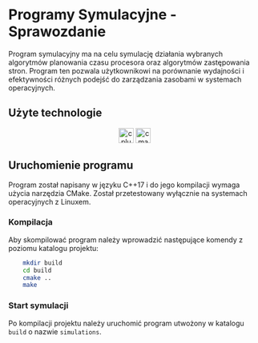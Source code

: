 # Programy Symulacyjne - Sprawozdanie

Program symulacyjny ma na celu symulację działania wybranych algorytmów planowania czasu procesora oraz algorytmów zastępowania stron. Program ten pozwala użytkownikowi na porównanie wydajności i efektywności różnych podejść do zarządzania zasobami w systemach operacyjnych.

## Użyte technologie

<div align="center">
	<img src="https://cdn.jsdelivr.net/gh/devicons/devicon/icons/cplusplus/cplusplus-original.svg" height="30" alt="cplusplus  logo"  />
	<img src="https://cdn.jsdelivr.net/gh/devicons/devicon/icons/cmake/cmake-original.svg" height="30" alt="cmake logo"  />
</div>

## Uruchomienie programu

Program został napisany w języku C++17 i do jego kompilacji wymaga użycia narzędzia CMake. Został przetestowany wyłącznie na systemach operacyjnych z Linuxem.

### Kompilacja

Aby skompilować program należy wprowadzić następujące komendy z poziomu katalogu projektu:

```bash
	mkdir build
	cd build
	cmake ..
	make
```

### Start symulacji

Po kompilacji projektu należy uruchomić program utwożony w katalogu `build` o nazwie `simulations`.
